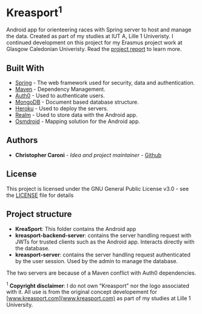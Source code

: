 # Kreasport<sup>1</sup>

Android app for orienteering races with Spring server to host and manage the data. Created as part of my studies at IUT A, Lille 1 Univeristy. I continued development on this project for my Erasmus project work at Glasgow Caledonian Univeristy. Read the [project report](doc/Kreasport%20Report.pdf) to learn more.

## Built With

* [Spring](https://spring.io/) - The web framework used for security, data and authentication.
* [Maven](https://maven.apache.org/) - Dependency Management.
* [Auth0](https://auth0.com/) - Used to authenticate users.
* [MongoDB](https://www.mongodb.com/) - Document based database structure.
* [Heroku](https://www.heroku.com/) - Used to deploy the servers.
* [Realm](https://realm.io/) - Used to store data with the Android app.
* [Osmdroid](https://github.com/osmdroid/osmdroid) - Mapping solution for the Android app.

## Authors

* **Christopher Caroni** - *Idea and project maintainer* - [Github](https://github.com/Christopher-Caroni)

## License

This project is licensed under the GNU General Public License v3.0 - see the [LICENSE](LICENSE) file for details

## Project structure

 - **KreaSport**: This folder contains the Android app
 - **kreasport-backend-server**: contains the server handling request with JWTs for trusted clients such as the Android app. Interacts directly with the database.
 - **kreasport-server**: contains the server handling request authenticated by the user session. Used by the admin to manage the database.

The two servers are because of a Maven conflict with Auth0 dependencies.

<sup>1</sup> **Copyright disclaimer**: I do not own "Kreasport" nor the logo associated with it. All use is from the original concept developement for [www.kreasport.com](www.kreasport.com) as part of my studies at Lille 1 University.

